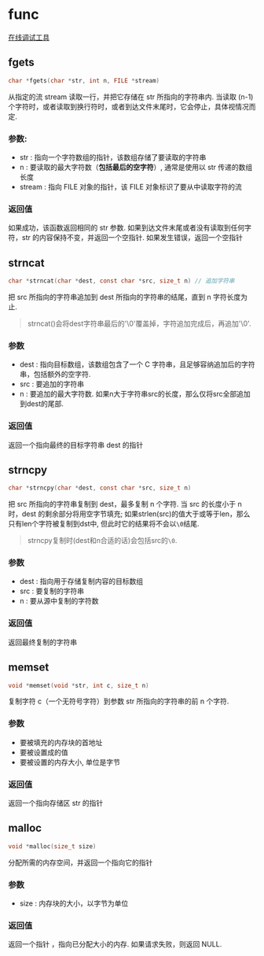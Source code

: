 # func
[在线调试工具](https://c.runoob.com/compile/11)

## fgets
```c
char *fgets(char *str, int n, FILE *stream)
```

从指定的流 stream 读取一行，并把它存储在 str 所指向的字符串内. 当读取 (n-1) 个字符时，或者读取到换行符时，或者到达文件末尾时，它会停止，具体视情况而定.

### 参数:
- str : 指向一个字符数组的指针，该数组存储了要读取的字符串
- n : 要读取的最大字符数（**包括最后的空字符**）, 通常是使用以 str 传递的数组长度
- stream  : 指向 FILE 对象的指针，该 FILE 对象标识了要从中读取字符的流

### 返回值
如果成功，该函数返回相同的 str 参数. 如果到达文件末尾或者没有读取到任何字符，str 的内容保持不变，并返回一个空指针.
如果发生错误，返回一个空指针

## strncat
```c
char *strncat(char *dest, const char *src, size_t n) // 追加字符串
```
把 src 所指向的字符串追加到 dest 所指向的字符串的结尾，直到 n 字符长度为止.

> strncat()会将dest字符串最后的'\0'覆盖掉，字符追加完成后，再追加'\0'.

### 参数
- dest : 指向目标数组，该数组包含了一个 C 字符串，且足够容纳追加后的字符串，包括额外的空字符.
- src : 要追加的字符串
- n : 要追加的最大字符数. 如果n大于字符串src的长度，那么仅将src全部追加到dest的尾部.

### 返回值
返回一个指向最终的目标字符串 dest 的指针

## strncpy
```c
char *strncpy(char *dest, const char *src, size_t n)
```
把 src 所指向的字符串复制到 dest，最多复制 n 个字符. 当 src 的长度小于 n 时，dest 的剩余部分将用空字节填充; 如果strlen(src)的值大于或等于len，那么只有len个字符被复制到dst中, 但此时它的结果将不会以`\0`结尾.

> strncpy复制时(dest和n合适的话)会包括src的`\0`.

### 参数
- dest : 指向用于存储复制内容的目标数组
- src : 要复制的字符串
- n : 要从源中复制的字符数

###  返回值
返回最终复制的字符串

## memset
```c
void *memset(void *str, int c, size_t n)
```
复制字符 c（一个无符号字符）到参数 str 所指向的字符串的前 n 个字符.

### 参数
- 要被填充的内存块的首地址
- 要被设置成的值
- 要被设置的内存大小, 单位是字节

### 返回值
返回一个指向存储区 str 的指针

## malloc
```c
void *malloc(size_t size)
```

分配所需的内存空间，并返回一个指向它的指针

### 参数
- size : 内存块的大小，以字节为单位

### 返回值
返回一个指针 ，指向已分配大小的内存. 如果请求失败，则返回 NULL.